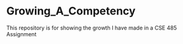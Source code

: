 # Growing_A_Competency
This repository is for showing the growth I have made in a CSE 485 Assignment
